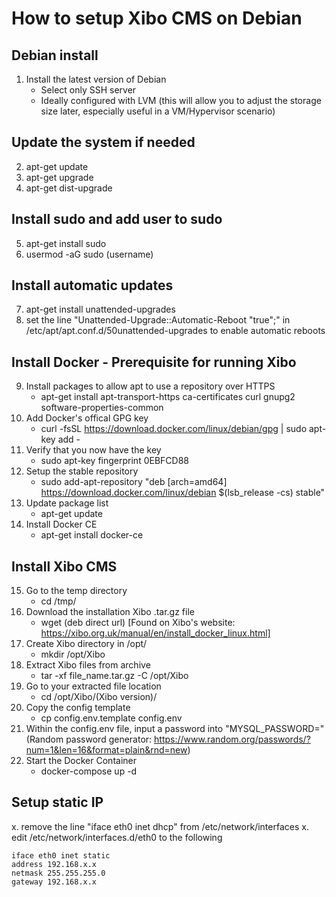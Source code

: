 # How to setup Xibo CMS on Debian

## Debian install
1. Install the latest version of Debian
    - Select only SSH server
    - Ideally configured with LVM (this will allow you to adjust the storage size later, especially useful in a VM/Hypervisor scenario)

## Update the system if needed
2. apt-get update
3. apt-get upgrade
4. apt-get dist-upgrade

## Install sudo and add user to sudo
5. apt-get install sudo
6. usermod -aG sudo (username)

## Install automatic updates
7. apt-get install unattended-upgrades
8. set the line "Unattended-Upgrade::Automatic-Reboot "true";" in /etc/apt/apt.conf.d/50unattended-upgrades to enable automatic reboots

## Install Docker - Prerequisite for running Xibo
9. Install packages to allow apt to use a repository over HTTPS
    - apt-get install apt-transport-https ca-certificates curl gnupg2 software-properties-common
10. Add Docker's offical GPG key
    - curl -fsSL https://download.docker.com/linux/debian/gpg | sudo apt-key add -
11. Verify that you now have the key
    - sudo apt-key fingerprint 0EBFCD88
12. Setup the stable repository
    - sudo add-apt-repository "deb [arch=amd64] https://download.docker.com/linux/debian $(lsb_release -cs) stable"
13. Update package list
    - apt-get update
14. Install Docker CE
    - apt-get install docker-ce

## Install Xibo CMS
15. Go to the temp directory
    - cd /tmp/
16. Download the installation Xibo .tar.gz file
    - wget (deb direct url) [Found on Xibo's website: https://xibo.org.uk/manual/en/install_docker_linux.html]
17. Create Xibo directory in /opt/
    - mkdir /opt/Xibo
18. Extract Xibo files from archive
    - tar -xf file_name.tar.gz -C /opt/Xibo
19. Go to your extracted file location
    - cd /opt/Xibo/(Xibo version)/
20. Copy the config template
    - cp config.env.template config.env
21. Within the config.env file, input a password into "MYSQL_PASSWORD=" (Random password generator: https://www.random.org/passwords/?num=1&len=16&format=plain&rnd=new)
22. Start the Docker Container
    - docker-compose up -d

## Setup static IP
x. remove the line "iface eth0 inet dhcp" from /etc/network/interfaces
x. edit /etc/network/interfaces.d/eth0 to the following
```
iface eth0 inet static
address 192.168.x.x
netmask 255.255.255.0
gateway 192.168.x.x
```
